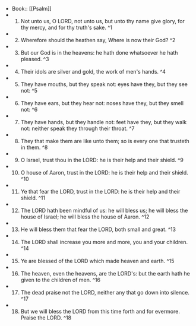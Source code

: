 - Book:: [[Psalm]]
- 1. Not unto us, O LORD, not unto us, but unto thy name give glory, for thy mercy, and for thy truth's sake. ^1
- 2. Wherefore should the heathen say, Where is now their God? ^2
- 3. But our God is in the heavens: he hath done whatsoever he hath pleased. ^3
- 4. Their idols are silver and gold, the work of men's hands. ^4
- 5. They have mouths, but they speak not: eyes have they, but they see not: ^5
- 6. They have ears, but they hear not: noses have they, but they smell not: ^6
- 7. They have hands, but they handle not: feet have they, but they walk not: neither speak they through their throat. ^7
- 8. They that make them are like unto them; so is every one that trusteth in them. ^8
- 9. O Israel, trust thou in the LORD: he is their help and their shield. ^9
- 10. O house of Aaron, trust in the LORD: he is their help and their shield. ^10
- 11. Ye that fear the LORD, trust in the LORD: he is their help and their shield. ^11
- 12. The LORD hath been mindful of us: he will bless us; he will bless the house of Israel; he will bless the house of Aaron. ^12
- 13. He will bless them that fear the LORD, both small and great. ^13
- 14. The LORD shall increase you more and more, you and your children. ^14
- 15. Ye are blessed of the LORD which made heaven and earth. ^15
- 16. The heaven, even the heavens, are the LORD's: but the earth hath he given to the children of men. ^16
- 17. The dead praise not the LORD, neither any that go down into silence. ^17
- 18. But we will bless the LORD from this time forth and for evermore. Praise the LORD. ^18
